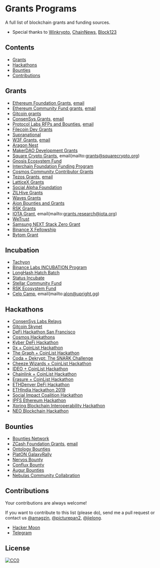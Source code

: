 # Grants Programs

A full list of blockchain grants and funding sources.

* Special thanks to [Winkrypto](http://winkrypto.com), [ChainNews](http://chainnews.com), [Block123](http://block123.com)


## Contents

- [Grants](#grants)
- [Hackathons](#hackathons)
- [Bounties](#bounties)
- [Contributions](#contributions)


<a name="grants" />

## Grants

- [Ethereum Foundation Grants](https://github.com/hackermoonio/grants/blob/master/ethereum-foundation-grants.md), [email](mailto:grants@ethereum.org)
- [Ethereum Community Fund grants](https://ecfnetwork2.wpengine.com/supporting-projects/), [email](mailto:qj@ecf.network)
- [Gitcoin grants](https://gitcoin.co/grants/)
- [ConsenSys Grants](https://consensys.net/grants/), [email](mailto:grants@consensys.net)
- [Protocol Labs RFPs and Bounties](https://github.com/protocol/research-RFPs), [email](mailto:rfp@protocol.ai)
- [Filecoin Dev Grants](https://github.com/filecoin-project/devgrants)
- [Supranational](https://github.com/supranational)
- [W3F Grants](https://medium.com/web3foundation/tagged/grant), [email](mailto:grants@web3.foundation)
- [Aragon Nest](https://github.com/aragon/nest)
- [MakerDAO Development Grants](https://grants.makerdao.com/)
- [Square Crypto Grants](https://medium.com/@squarecrypto/square-crypto-grants-for-everybody-93d614f5fd0e), email(mailto:grants@squarecrypto.org)
- [Gnosis Ecosystem Fund](https://github.com/gnosis/GECO)
- [Interchain Foundation Funding Program](https://github.com/interchainio/funding/tree/master/projects)
- [Cosmos Community Contributor Grants](https://blog.cosmos.network/cosmos-community-contributor-grants-75e24532c261)
- [Tezos Grants](https://tezos.foundation/news/announcing-third-cohort-of-tezos-ecosystem-grants), [email](mailto:grants@tezos.com)
- [LatticeX Grants](https://latticex.foundation/grants)
- [Social Alpha Foundation](https://www.socialalphafoundation.org/saf-grantee/)
- [ZILHive Grants](https://zilliqa.com/zilhive)
- [Waves Grants](https://waveslabs.com/grants)
- [Aion Bounties and Grants](https://theoan.com/)
- [RSK Grants](https://developers.rsk.co/grants/)
- [IOTA Grant](https://coordicide.iota.org/grants), email(mailto:grants.research@iota.org)
- [WeTrust](https://grants.wetrust.io/)
- [Samsung NEXT Stack Zero Grant](https://samsungnext.com/whats-next/category/podcasts/decentralization-samsung-next-stack-zero-grant-recipients/)
- [Binance X Fellowship](https://binancex.dev/fellowship.html)
- [Bytom Grant](https://bytom.io/bytomgrant/)

<a name="incubation" />

## Incubation

- [Tachyon](https://labs.consensys.net/tachyon/)
- [Binance Labs INCUBATION Program](https://www.binancelabs.co/)
- [LongHash Hatch Batch](https://www.longhashventures.com/incubation/)
- [Status Incubate](https://our.status.im/tag/incubate/)
- [Stellar Community Fund](https://stellarcommunity.fund/)
- [RSK Ecosystem Fund](https://fund.rsk.co/)
- [Celo Camp](https://www.celocamp.com/), email(mailto:alon@upright.gg)

<a name="hackathons" />

## Hackathons

- [ConsenSys Labs Relays](https://labs.consensys.net/relays/)
- [Gitcoin Skynet](https://gitcoin.co/hackathon/skynet)
- [DeFi Hackathon San Francisco](https://hackathon.sfblockchainweek.io/)
- [Cosmos Hackathons](https://blog.cosmos.network/tagged/hackathons)
- [Kyber DeFi Hackathon](https://blog.kyber.network/kyberdefi-hackathon-meet-the-winners-bea5bc9ec983)
- [0x + CoinList Hackathon](https://coinlist.co/build/0x)
- [The Graph + CoinList Hackathon](https://coinlist.co/build/the-graph)
- [Coda + Dekrypt: The SNARK Challenge](https://coinlist.co/build/coda)
- [Cheeze Wizards + CoinList Hackathon](https://coinlist.co/build/cheezewizards)
- [IDEO + CoinList Hackathon](https://coinlist.co/build/ideo/)
- [Chainlink + CoinList Hackathon](https://coinlist.co/build/chainlink/)
- [Erasure + CoinList Hackathon](https://coinlist.co/build/erasure)
- [ETHDenver DeFi Hackathon](https://alchemy-xdai.daostack.io/dao/0xe248a76a4a84667c859eb51b9af6dea29e52f139/crx/proposal/0xc2584683cbf5f10af39fb2b79b62ff967608a9e179241e0fce9c8f6dbd6a579a)
- [ETHIndia Hackathon 2019](https://blog.kyber.network/ethindia-2019-recap-af41c655a73c)
- [Social Impact Coalition Hackathon](https://media.consensys.net/announcing-the-winners-of-the-bsic-hackathon-808e0e1eb339)
- [IPFS Ethereum Hackathon](https://media.consensys.net/ipfs-ethereum-hackathon-results-d6b90b34286f)
- [Xpring Blockchain Interoperability Hackathon](https://xpring-hack.devfolio.co/)
- [NEO Blockchain Hackathon](https://github.com/neo-ngd/Hackathon)

<a name="bounties" />

## Bounties

- [Bounties Network](https://explorer.bounties.network/explorer)
- [ZCash Foundation Grants](https://www.zfnd.org/grants/), [email](mailto:contact@zfnd.org)
- [Ontology Bounties](https://bounty.ont.io/)
- [PlatON GalaxyRally](https://platon.network/galaxy/)
- [Nervos Bounty](https://bounty.nervos.org/)
- [Conflux Bounty](https://bounty.conflux-chain.org/)
- [Augur Bounties](https://github.com/AugurProject/augur-bounties)
- [Nebulas Community Collabration](https://go.nebulas.io/projects)

<a name="contributions" />

## Contributions

Your contributions are always welcome!

If you want to contribute to this list (please do), send me a pull request or contact us [@amagzin](https://twitter.com/amagzin), [@picturepan2](https://twitter.com/picturepan2), [@jielong](https://twitter.com/jie1ong).

* [Hacker Moon](https://www.hackermoon.io/)
* [Telegram](https://t.me/)


## License

[![CC0](https://mirrors.creativecommons.org/presskit/buttons/88x31/svg/cc-zero.svg)](https://creativecommons.org/publicdomain/zero/1.0/)
